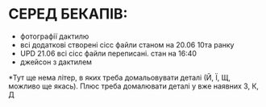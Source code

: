 # СЕРЕД БЕКАПІВ:

- фотографії дактилю
- всі додаткові створені сісс файли станом на 20.06 10та ранку
- UPD 21.06 всі сісс файли переписані. стан на 16:40
- джейсон з дактилем
 
*Тут ще нема літер, в яких треба домальовувати деталі (Й, Ї, Щ, можливо ще якась). Плюс треба домалювати деталі у вже наявних З, К, Д
